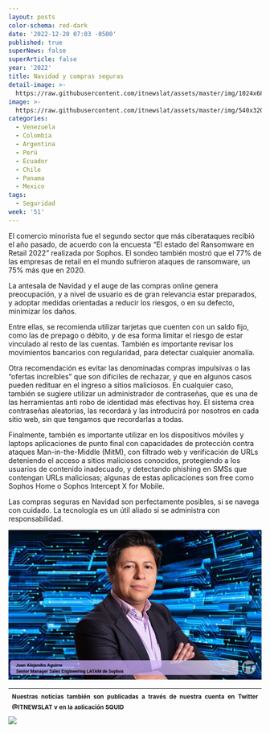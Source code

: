 ```yaml
---
layout: posts
color-schema: red-dark
date: '2022-12-20 07:03 -0500'
published: true
superNews: false
superArticle: false
year: '2022'
title: Navidad y compras seguras
detail-image: >-
  https://raw.githubusercontent.com/itnewslat/assets/master/img/1024x680/Juan-Alejandro-Aguirre-g.jpg
image: >-
  https://raw.githubusercontent.com/itnewslat/assets/master/img/540x320/Juan-Alejandro-Aguirre-p.jpg
categories:
  - Venezuela
  - Colombia
  - Argentina
  - Perú
  - Ecuador
  - Chile
  - Panama
  - Mexico
tags:
  - Seguridad
week: '51'
---
```

El comercio minorista fue el segundo sector que más ciberataques recibió el año pasado, de acuerdo con la encuesta “El estado del Ransomware en Retail 2022” realizada por Sophos. El sondeo también mostró que el 77% de las empresas de retail en el mundo sufrieron ataques de ransomware, un 75% más que en 2020.
 
La antesala de Navidad y el auge de las compras online genera preocupación, y a nivel de usuario es de gran relevancia estar preparados, y adoptar medidas orientadas a reducir los riesgos, o en su defecto, minimizar los daños.
 
Entre ellas, se recomienda utilizar tarjetas que cuenten con un saldo fijo, como las de prepago o débito, y de esa forma limitar el riesgo de estar vinculado al resto de las cuentas. También es importante revisar los movimientos bancarios con regularidad, para detectar cualquier anomalía.
 
Otra recomendación es evitar las denominadas compras impulsivas o las “ofertas increíbles” que son difíciles de rechazar, y que en algunos casos pueden redituar en el ingreso a sitios maliciosos. En cualquier caso, también se sugiere utilizar un administrador de contraseñas, que es una de las herramientas anti robo de identidad más efectivas hoy. El sistema crea contraseñas aleatorias, las recordará y las introducirá por nosotros en cada sitio web, sin que tengamos que recordarlas a todas.
 
Finalmente, también es importante utilizar en los dispositivos móviles y laptops aplicaciones de punto final con capacidades de protección contra ataques Man-in-the-Middle (MitM), con filtrado web y verificación de URLs deteniendo el acceso a sitios maliciosos conocidos, protegiendo a los usuarios de contenido inadecuado, y detectando phishing en SMSs que contengan URLs maliciosas; algunas de estas aplicaciones son free como Sophos Home o Sophos Intercept X for Mobile.
 
Las compras seguras en Navidad son perfectamente posibles, si se navega con cuidado. La tecnología es un útil aliado si se administra con responsabilidad.
 
![](https://raw.githubusercontent.com/itnewslat/assets/master/img/540x320/Juan-Alejandro-Aguirre-p.jpg)

<table style="height: 42px;" width="569">
<tbody>
<tr>
<td style="text-align: justify;"><sub><strong>Nuestras noticias también son publicadas a través de nuestra cuenta en Twitter <a href="https://twitter.com/itnewslat?lang=es">@ITNEWSLAT</a> y en la aplicación <a href="https://squidapp.co/en/">SQUID</a></strong></sub></td>
</tr>
</tbody>
</table>

<img src="https://tracker.metricool.com/c3po.jpg?hash=56f88a41e39ab42c063cc51676587a04"/>